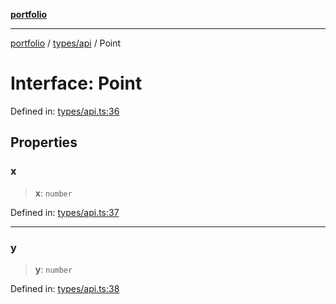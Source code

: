 [**portfolio**](../../../README.md)

***

[portfolio](../../../modules.md) / [types/api](../README.md) / Point

# Interface: Point

Defined in: [types/api.ts:36](https://github.com/tnorlund/Portfolio/blob/3e87d2c3cd6fd32e681b7d64755e5724d1d8afd1/portfolio/types/api.ts#L36)

## Properties

### x

> **x**: `number`

Defined in: [types/api.ts:37](https://github.com/tnorlund/Portfolio/blob/3e87d2c3cd6fd32e681b7d64755e5724d1d8afd1/portfolio/types/api.ts#L37)

***

### y

> **y**: `number`

Defined in: [types/api.ts:38](https://github.com/tnorlund/Portfolio/blob/3e87d2c3cd6fd32e681b7d64755e5724d1d8afd1/portfolio/types/api.ts#L38)
